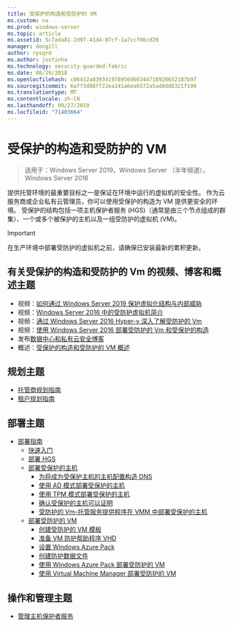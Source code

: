 ```yaml
---
title: 受保护的构造和受防护的 VM
ms.custom: na
ms.prod: windows-server
ms.topic: article
ms.assetid: 5c7ada81-2d97-41d4-87cf-1a7ccf06cd20
manager: dongill
author: rpsqrd
ms.author: justinha
ms.technology: security-guarded-fabric
ms.date: 08/29/2018
ms.openlocfilehash: c06432a039341978956066344710920652187b97
ms.sourcegitcommit: 6aff3d88ff22ea141a6ea6572a5ad8dd6321f199
ms.translationtype: MT
ms.contentlocale: zh-CN
ms.lasthandoff: 09/27/2019
ms.locfileid: "71403664"
---
```

# <a name="guarded-fabric-and-shielded-vms"></a>受保护的构造和受防护的 VM

>适用于：Windows Server 2019，Windows Server （半年频道），Windows Server 2016

提供托管环境的最重要目标之一是保证在环境中运行的虚拟机的安全性。 作为云服务商或企业私有云管理员，你可以使用受保护的构造为 VM 提供更安全的环境。 受保护的结构包括一项主机保护者服务 (HGS)（通常是由三个节点组成的群集）、一个或多个被保护的主机以及一组受防护的虚拟机 (VM)。

> [!IMPORTANT]
> 在生产环境中部署受防护的虚拟机之前，请确保已安装最新的累积更新。

## <a name="videos-blog-and-overview-topic-about-guarded-fabrics-and-shielded-vms"></a>有关受保护的构造和受防护的 Vm 的视频、博客和概述主题

- 视频：[如何通过 Windows Server 2019 保护虚拟化结构与内部威胁](https://myignite.techcommunity.microsoft.com/sessions/64690)
- 视频：[Windows Server 2016 中的受防护虚拟机简介](https://channel9.msdn.com/Shows/Mechanics/Introduction-to-Shielded-Virtual-Machines-in-Windows-Server-2016)
- 视频：[通过 Windows Server 2016 Hyper-v 深入了解受防护的 Vm](https://channel9.msdn.com/events/Ignite/2016/BRK3124)
- 视频：[使用 Windows Server 2016 部署受防护的 Vm 和受保护的构造](https://mva.microsoft.com/en-US/training-courses/deploying-shielded-vms-and-a-guarded-fabric-with-windows-server-2016-17131?l=WFLef7vUD_4604300474)
- 发布[数据中心和私有云安全博客](https://blogs.technet.microsoft.com/datacentersecurity/)
- 概述：[受保护的构造和受防护的 VM 概述](Guarded-Fabric-and-Shielded-VMs.md)

## <a name="planning-topics"></a>规划主题

- [托管商规划指南](guarded-fabric-planning-for-hosters.md)
- [租户规划指南](guarded-fabric-shielded-vm-planning-for-tenants.md)

## <a name="deployment-topics"></a>部署主题

- [部署指南](guarded-fabric-deploying-hgs-overview.md)
    - [快速入门](guarded-fabric-deployment-overview.md)
    - [部署 HGS](guarded-fabric-setting-up-the-host-guardian-service-hgs.md)
    - [部署受保护的主机](guarded-fabric-configure-hgs-with-authorized-hyper-v-hosts.md)
        - [为将成为受保护主机的主机配置构造 DNS](guarded-fabric-configuring-fabric-dns.md)
        - [使用 AD 模式部署受保护的主机](guarded-fabric-admin-trusted-attestation-creating-a-security-group.md)
        - [使用 TPM 模式部署受保护的主机](guarded-fabric-tpm-trusted-attestation-capturing-hardware.md)
        - [确认受保护的主机可以证明](guarded-fabric-confirm-hosts-can-attest-successfully.md)
        - [受防护的 Vm-托管服务提供程序在 VMM 中部署受保护的主机](https://technet.microsoft.com/system-center-docs/vmm/scenario/guarded-hosts)
    - [部署受防护的 VM](guarded-fabric-configuration-scenarios-for-shielded-vms-overview.md)
        - [创建受防护的 VM 模板](guarded-fabric-create-a-shielded-vm-template.md)
        - [准备 VM 防护帮助程序 VHD](guarded-fabric-vm-shielding-helper-vhd.md)
        - [设置 Windows Azure Pack](guarded-fabric-hoster-sets-up-windows-azure-pack.md)
        - [创建防护数据文件](guarded-fabric-tenant-creates-shielding-data.md)
        - [使用 Windows Azure Pack 部署受防护的 VM](guarded-fabric-shielded-vm-windows-azure-pack.md)
        - [使用 Virtual Machine Manager 部署受防护的 VM](guarded-fabric-tenant-deploys-shielded-vm-using-vmm.md)

## <a name="operations-and-management-topic"></a>操作和管理主题

- [管理主机保护者服务](guarded-fabric-manage-hgs.md)
